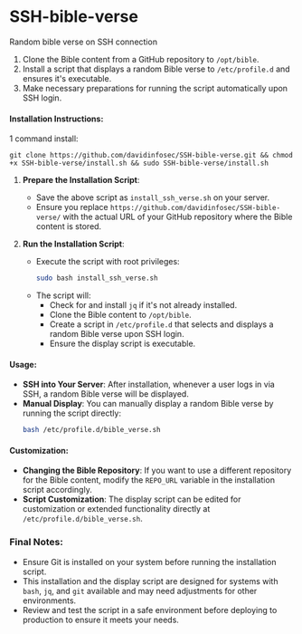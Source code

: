 # SSH-bible-verse
Random bible verse on SSH connection

1. Clone the Bible content from a GitHub repository to `/opt/bible`.
2. Install a script that displays a random Bible verse to `/etc/profile.d` and ensures it's executable.
3. Make necessary preparations for running the script automatically upon SSH login.

#### Installation Instructions:

1 command install:
```
git clone https://github.com/davidinfosec/SSH-bible-verse.git && chmod +x SSH-bible-verse/install.sh && sudo SSH-bible-verse/install.sh
```


1. **Prepare the Installation Script**: 
   - Save the above script as `install_ssh_verse.sh` on your server.
   - Ensure you replace `https://github.com/davidinfosec/SSH-bible-verse/` with the actual URL of your GitHub repository where the Bible content is stored.

2. **Run the Installation Script**:
   - Execute the script with root privileges:
     ```bash
     sudo bash install_ssh_verse.sh
     ```
   - The script will:
     - Check for and install `jq` if it's not already installed.
     - Clone the Bible content to `/opt/bible`.
     - Create a script in `/etc/profile.d` that selects and displays a random Bible verse upon SSH login.
     - Ensure the display script is executable.

#### Usage:

- **SSH into Your Server**: After installation, whenever a user logs in via SSH, a random Bible verse will be displayed.
- **Manual Display**: You can manually display a random Bible verse by running the script directly:
  ```bash
  bash /etc/profile.d/bible_verse.sh
  ```

#### Customization:

- **Changing the Bible Repository**: If you want to use a different repository for the Bible content, modify the `REPO_URL` variable in the installation script accordingly.
- **Script Customization**: The display script can be edited for customization or extended functionality directly at `/etc/profile.d/bible_verse.sh`.

### Final Notes:

- Ensure Git is installed on your system before running the installation script.
- This installation and the display script are designed for systems with `bash`, `jq`, and `git` available and may need adjustments for other environments.
- Review and test the script in a safe environment before deploying to production to ensure it meets your needs.
